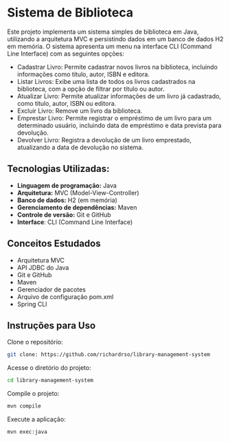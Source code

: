 # Sistema de Biblioteca

Este projeto implementa um sistema simples de biblioteca em Java, utilizando a arquitetura MVC e persistindo dados em um banco de dados H2 em memória. O sistema apresenta um menu na interface CLI (Command Line Interface) com as seguintes opções:

- Cadastrar Livro: Permite cadastrar novos livros na biblioteca, incluindo informações como título, autor, ISBN e editora.
- Listar Livros: Exibe uma lista de todos os livros cadastrados na biblioteca, com a opção de filtrar por título ou autor.
- Atualizar Livro: Permite atualizar informações de um livro já cadastrado, como título, autor, ISBN ou editora.
- Excluir Livro: Remove um livro da biblioteca.
- Emprestar Livro: Permite registrar o empréstimo de um livro para um determinado usuário, incluindo data de empréstimo e data prevista para devolução.
- Devolver Livro: Registra a devolução de um livro emprestado, atualizando a data de devolução no sistema.




## Tecnologias Utilizadas:

- **Linguagem de programação:** Java
- **Arquitetura:** MVC (Model-View-Controller)
- **Banco de dados:** H2 (em memória)
- **Gerenciamento de dependências:** Maven
- **Controle de versão:** Git e GitHub
- **Interface**: CLI (Command Line Interface)


## Conceitos Estudados
- Arquitetura MVC
- API JDBC do Java
- Git e GitHub
- Maven
- Gerenciador de pacotes
- Arquivo de configuração pom.xml
- Spring CLI
## Instruções para Uso
Clone o repositório:
```Bash
git clone: https://github.com/richardrso/library-management-system
```
Acesse o diretório do projeto:
```Bash
cd library-management-system
```
Compile o projeto:
```Bash
mvn compile
```
Execute a aplicação:
```Bash
mvn exec:java
```
